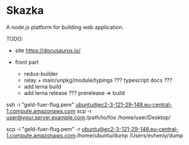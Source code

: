 # Skazka
A node.js platform for building web application.

TODO:

- site https://docusaurus.io/

- front part
  - redux-builder
  - relay + main/unpkg/module/typings ??? typescript docs ???
  - add lerna build
  - add lerna release ??? prerelease => build


ssh -i "geld-fuer-flug.pem" ubuntu@ec2-3-121-29-148.eu-central-1.compute.amazonaws.com
scp -r user@your.server.example.com:/path/to/foo /home/user/Desktop/


scp -i "geld-fuer-flug.pem" -r ubuntu@ec2-3-121-29-148.eu-central-1.compute.amazonaws.com:/home/ubuntu/dump /Users/evheniy/dump
